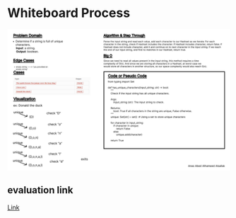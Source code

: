 # Whiteboard Process

![Whiteboard 22](../assets/Wireframe22.jpg "whiteboard")

## evaluation link

[Link](https://docs.google.com/spreadsheets/d/1oDQ0NQLVRNU8oKVci2NgBlQWGjALbM_7S6OB_m1Q-Kc/edit#gid=1391683655)
